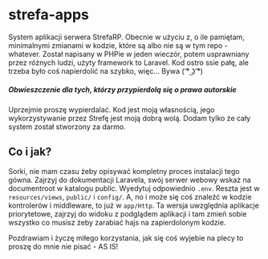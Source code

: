 # strefa-apps
System aplikacji serwera StrefaRP. Obecnie w użyciu z, o ile pamiętam, minimalnymi zmianami w kodzie, które są albo nie są w tym repo - whatever. Został napisany w PHPie w jeden wieczór, potem usprawniany przez różnych ludzi, użyty framework to Laravel. Kod ostro ssie pałę, ale trzeba było coś napierdolić na szybko, więc... Bywa ( ͡° ͜ʖ ͡°)

##### Obwieszczenie dla tych, którzy przypierdolą się o prawa autorskie
Uprzejmie proszę wypierdalać. Kod jest moją własnością, jego wykorzystywanie przez Strefę jest moją dobrą wolą. Dodam tylko że cały system został stworzony za darmo.

## Co i jak?
Sorki, nie mam czasu żeby opisywać kompletny proces instalacji tego gówna. Zajrzyj do dokumentacji Laravela, swój serwer webowy wskaż na documentroot w katalogu public. Wyedytuj odpowiednio `.env`. Reszta jest w `resources/views`, `public/` i `config/`. A, no i może się coś znaleźć w kodzie kontrolerów i middleware, to już w `app/Http`. Ta wersja uwzględnia aplikacje priorytetowe, zajrzyj do widoku z podglądem aplikacji i tam zmień sobie wszystko co musisz żeby zarabiać hajs na zapierdolonym kodzie.

Pozdrawiam i życzę miłego korzystania, jak się coś wyjebie na plecy to proszę do mnie nie pisać - AS IS!
